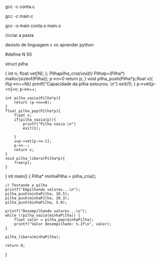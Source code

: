 gcc -c conta.c

gcc -c main.c

gcc -o main conta.o main.o

//criar a pasta

desisto de linguagem c vo aprender python

#define N 50

struct pilha

{
    int n;
    float vet[N];
};
Pilha*pilha_cria(void){
    Pilha*p=(Pilha*) malloc(sizeof(Pilha));
    p->n=0
    return p;
}
void pilha_push(Pilha*p,float v){
    if(p->n==N){
        printf("Capacidade da pilha estourou. \n")
        exit(1);
    }
    p->vet[p->n]=v;
    p->n++;

    int pilha_vazia(Pilha*p){
        return (p->n==0);
    }
    float pilha_pop(Pilha*p){
        float v;
        if(pilha_vazia(p)){
            printf("Pilha vazia.\n")
            exit(1);

        }
        v=p->vet[p->n-1];
        p->n--;
        return v;
    }
    void pilha_libera(Pilha*p){
        free(p);
    }
}
int main() {
    Pilha* minhaPilha = pilha_cria();

    // Testando a pilha
    printf("Empilhando valores...\n");
    pilha_push(minhaPilha, 10.5);
    pilha_push(minhaPilha, 20.3);
    pilha_push(minhaPilha, 5.0);

    printf("Desempilhando valores...\n");
    while (!pilha_vazia(minhaPilha)) {
        float valor = pilha_pop(minhaPilha);
        printf("Valor desempilhado: %.2f\n", valor);
    }

    pilha_libera(minhaPilha);

    return 0;
}

